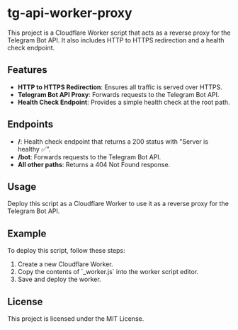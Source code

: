 # tg-api-worker-proxy

This project is a Cloudflare Worker script that acts as a reverse proxy for the Telegram Bot API. It also includes HTTP to HTTPS redirection and a health check endpoint.

## Features

- **HTTP to HTTPS Redirection**: Ensures all traffic is served over HTTPS.
- **Telegram Bot API Proxy**: Forwards requests to the Telegram Bot API.
- **Health Check Endpoint**: Provides a simple health check at the root path.

## Endpoints

- **/**: Health check endpoint that returns a 200 status with "Server is healthy ✅".
- **/bot**: Forwards requests to the Telegram Bot API.
- **All other paths**: Returns a 404 Not Found response.

## Usage

Deploy this script as a Cloudflare Worker to use it as a reverse proxy for the Telegram Bot API.

## Example

To deploy this script, follow these steps:

1. Create a new Cloudflare Worker.
2. Copy the contents of \`_worker.js\` into the worker script editor.
3. Save and deploy the worker.

## License

This project is licensed under the MIT License.
